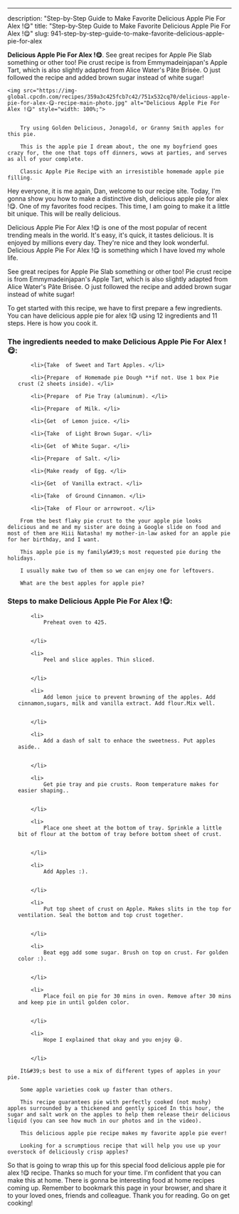 ---
description: "Step-by-Step Guide to Make Favorite Delicious Apple Pie For Alex !😋"
title: "Step-by-Step Guide to Make Favorite Delicious Apple Pie For Alex !😋"
slug: 941-step-by-step-guide-to-make-favorite-delicious-apple-pie-for-alex

<p>
	<strong>Delicious Apple Pie For Alex !😋</strong>. 
	See great recipes for Apple Pie Slab something or other too! Pie crust recipe is from Emmymadeinjapan&#39;s Apple Tart, which is also slightly adapted from Alice Water&#39;s Pâte Brisée. O just followed the recipe and added brown sugar instead of white sugar!
</p>
<p>
	
	<img src="https://img-global.cpcdn.com/recipes/359a3c425fcb7c42/751x532cq70/delicious-apple-pie-for-alex-😋-recipe-main-photo.jpg" alt="Delicious Apple Pie For Alex !😋" style="width: 100%;">
	
	
		Try using Golden Delicious, Jonagold, or Granny Smith apples for this pie.
	
		This is the apple pie I dream about, the one my boyfriend goes crazy for, the one that tops off dinners, wows at parties, and serves as all of your complete.
	
		Classic Apple Pie Recipe with an irresistible homemade apple pie filling.
	
</p>
<p>
	Hey everyone, it is me again, Dan, welcome to our recipe site. Today, I'm gonna show you how to make a distinctive dish, delicious apple pie for alex !😋. One of my favorites food recipes. This time, I am going to make it a little bit unique. This will be really delicious.
</p>
	
<p>
	Delicious Apple Pie For Alex !😋 is one of the most popular of recent trending meals in the world. It's easy, it's quick, it tastes delicious. It is enjoyed by millions every day. They're nice and they look wonderful. Delicious Apple Pie For Alex !😋 is something which I have loved my whole life.
</p>
<p>
	See great recipes for Apple Pie Slab something or other too! Pie crust recipe is from Emmymadeinjapan&#39;s Apple Tart, which is also slightly adapted from Alice Water&#39;s Pâte Brisée. O just followed the recipe and added brown sugar instead of white sugar!
</p>

<p>
To get started with this recipe, we have to first prepare a few ingredients. You can have delicious apple pie for alex !😋 using 12 ingredients and 11 steps. Here is how you cook it.
</p>

<h3>The ingredients needed to make Delicious Apple Pie For Alex !😋:</h3>

<ol>
	
		<li>{Take  of Sweet and Tart Apples. </li>
	
		<li>{Prepare  of Homemade pie Dough **if not. Use 1 box Pie crust (2 sheets inside). </li>
	
		<li>{Prepare  of Pie Tray (aluminum). </li>
	
		<li>{Prepare  of Milk. </li>
	
		<li>{Get  of Lemon juice. </li>
	
		<li>{Take  of Light Brown Sugar. </li>
	
		<li>{Get  of White Sugar. </li>
	
		<li>{Prepare  of Salt. </li>
	
		<li>{Make ready  of Egg. </li>
	
		<li>{Get  of Vanilla extract. </li>
	
		<li>{Take  of Ground Cinnamon. </li>
	
		<li>{Take  of Flour or arrowroot. </li>
	
</ol>
<p>
	
		From the best flaky pie crust to the your apple pie looks delicious and me and my sister are doing a Google slide on food and most of them are Hiii Natasha! my mother-in-law asked for an apple pie for her birthday, and I want.
	
		This apple pie is my family&#39;s most requested pie during the holidays.
	
		I usually make two of them so we can enjoy one for leftovers.
	
		What are the best apples for apple pie?
	
</p>

<h3>Steps to make Delicious Apple Pie For Alex !😋:</h3>

<ol>
	
		<li>
			Preheat oven to 425.
			
			
		</li>
	
		<li>
			Peel and slice apples. Thin sliced.
			
			
		</li>
	
		<li>
			Add lemon juice to prevent browning of the apples. Add cinnamon,sugars, milk and vanilla extract. Add flour.Mix well.
			
			
		</li>
	
		<li>
			Add a dash of salt to enhace the sweetness. Put apples aside..
			
			
		</li>
	
		<li>
			Get pie tray and pie crusts. Room temperature makes for easier shaping..
			
			
		</li>
	
		<li>
			Place one sheet at the bottom of tray. Sprinkle a little bit of flour at the bottom of tray before bottom sheet of crust.
			
			
		</li>
	
		<li>
			Add Apples :).
			
			
		</li>
	
		<li>
			Put top sheet of crust on Apple. Makes slits in the top for ventilation. Seal the bottom and top crust together.
			
			
		</li>
	
		<li>
			Beat egg add some sugar. Brush on top on crust. For golden color :).
			
			
		</li>
	
		<li>
			Place foil on pie for 30 mins in oven. Remove after 30 mins and keep pie in until golden color.
			
			
		</li>
	
		<li>
			Hope I explained that okay and you enjoy 😆.
			
			
		</li>
	
</ol>

<p>
	
		It&#39;s best to use a mix of different types of apples in your pie.
	
		Some apple varieties cook up faster than others.
	
		This recipe guarantees pie with perfectly cooked (not mushy) apples surrounded by a thickened and gently spiced In this hour, the sugar and salt work on the apples to help them release their delicious liquid (you can see how much in our photos and in the video).
	
		This delicious apple pie recipe makes my favorite apple pie ever!
	
		Looking for a scrumptious recipe that will help you use up your overstock of deliciously crisp apples?
	
</p>

<p>
	So that is going to wrap this up for this special food delicious apple pie for alex !😋 recipe. Thanks so much for your time. I'm confident that you can make this at home. There is gonna be interesting food at home recipes coming up. Remember to bookmark this page in your browser, and share it to your loved ones, friends and colleague. Thank you for reading. Go on get cooking!
</p>
